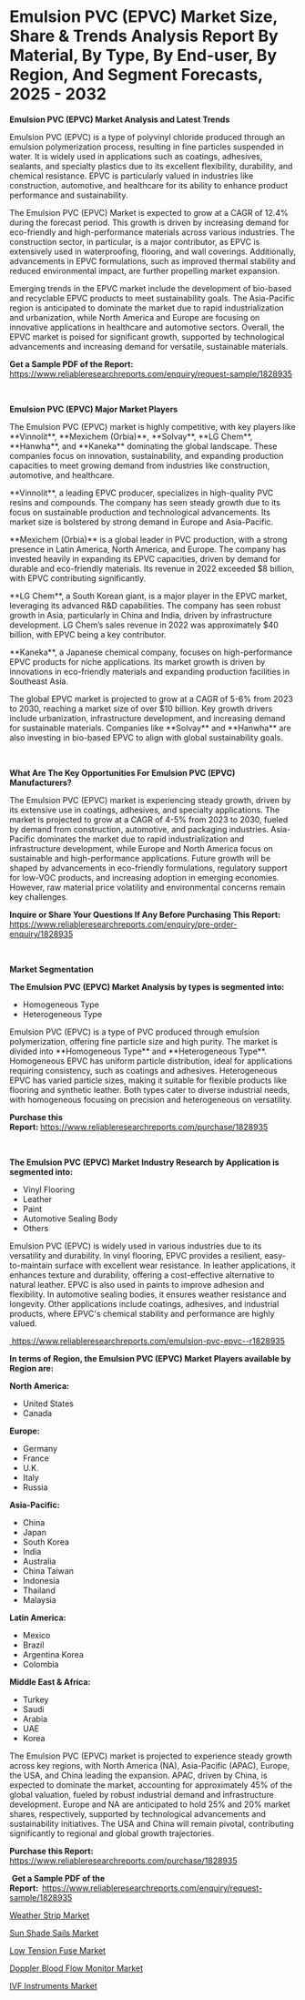 <p><h1>Emulsion PVC (EPVC) Market Size, Share & Trends Analysis Report By Material, By Type, By End-user, By Region, And Segment Forecasts, 2025 - 2032</h1></p><p><strong>Emulsion PVC (EPVC) Market Analysis and Latest Trends</strong></p>
<p><p>Emulsion PVC (EPVC) is a type of polyvinyl chloride produced through an emulsion polymerization process, resulting in fine particles suspended in water. It is widely used in applications such as coatings, adhesives, sealants, and specialty plastics due to its excellent flexibility, durability, and chemical resistance. EPVC is particularly valued in industries like construction, automotive, and healthcare for its ability to enhance product performance and sustainability.</p><p>The Emulsion PVC (EPVC) Market is expected to grow at a CAGR of 12.4% during the forecast period. This growth is driven by increasing demand for eco-friendly and high-performance materials across various industries. The construction sector, in particular, is a major contributor, as EPVC is extensively used in waterproofing, flooring, and wall coverings. Additionally, advancements in EPVC formulations, such as improved thermal stability and reduced environmental impact, are further propelling market expansion.</p><p>Emerging trends in the EPVC market include the development of bio-based and recyclable EPVC products to meet sustainability goals. The Asia-Pacific region is anticipated to dominate the market due to rapid industrialization and urbanization, while North America and Europe are focusing on innovative applications in healthcare and automotive sectors. Overall, the EPVC market is poised for significant growth, supported by technological advancements and increasing demand for versatile, sustainable materials.</p></p>
<p><strong>Get a Sample PDF of the Report:&nbsp;</strong> <a href="https://www.reliableresearchreports.com/enquiry/request-sample/1828935?utm_campaign=2105&utm_medium=2&utm_source=Github&utm_content=ia&utm_term=25012025&utm_id=emulsion-pvc-epvc">https://www.reliableresearchreports.com/enquiry/request-sample/1828935</a></p>
<p>&nbsp;</p>
<p><strong>Emulsion PVC (EPVC) Major Market Players</strong></p>
<p><p>The Emulsion PVC (EPVC) market is highly competitive, with key players like **Vinnolit**, **Mexichem (Orbia)**, **Solvay**, **LG Chem**, **Hanwha**, and **Kaneka** dominating the global landscape. These companies focus on innovation, sustainability, and expanding production capacities to meet growing demand from industries like construction, automotive, and healthcare.</p><p>**Vinnolit**, a leading EPVC producer, specializes in high-quality PVC resins and compounds. The company has seen steady growth due to its focus on sustainable production and technological advancements. Its market size is bolstered by strong demand in Europe and Asia-Pacific.</p><p>**Mexichem (Orbia)** is a global leader in PVC production, with a strong presence in Latin America, North America, and Europe. The company has invested heavily in expanding its EPVC capacities, driven by demand for durable and eco-friendly materials. Its revenue in 2022 exceeded $8 billion, with EPVC contributing significantly.</p><p>**LG Chem**, a South Korean giant, is a major player in the EPVC market, leveraging its advanced R&D capabilities. The company has seen robust growth in Asia, particularly in China and India, driven by infrastructure development. LG Chem’s sales revenue in 2022 was approximately $40 billion, with EPVC being a key contributor.</p><p>**Kaneka**, a Japanese chemical company, focuses on high-performance EPVC products for niche applications. Its market growth is driven by innovations in eco-friendly materials and expanding production facilities in Southeast Asia.</p><p>The global EPVC market is projected to grow at a CAGR of 5-6% from 2023 to 2030, reaching a market size of over $10 billion. Key growth drivers include urbanization, infrastructure development, and increasing demand for sustainable materials. Companies like **Solvay** and **Hanwha** are also investing in bio-based EPVC to align with global sustainability goals.</p></p>
<p>&nbsp;</p>
<p><strong>What Are The Key Opportunities For Emulsion PVC (EPVC) Manufacturers?</strong></p>
<p><p>The Emulsion PVC (EPVC) market is experiencing steady growth, driven by its extensive use in coatings, adhesives, and specialty applications. The market is projected to grow at a CAGR of 4-5% from 2023 to 2030, fueled by demand from construction, automotive, and packaging industries. Asia-Pacific dominates the market due to rapid industrialization and infrastructure development, while Europe and North America focus on sustainable and high-performance applications. Future growth will be shaped by advancements in eco-friendly formulations, regulatory support for low-VOC products, and increasing adoption in emerging economies. However, raw material price volatility and environmental concerns remain key challenges.</p></p>
<p><strong>Inquire or Share Your Questions If Any Before Purchasing This Report:</strong> <a href="https://www.reliableresearchreports.com/enquiry/pre-order-enquiry/1828935?utm_campaign=2105&utm_medium=2&utm_source=Github&utm_content=ia&utm_term=25012025&utm_id=emulsion-pvc-epvc">https://www.reliableresearchreports.com/enquiry/pre-order-enquiry/1828935</a></p>
<p>&nbsp;</p>
<p><strong>Market Segmentation</strong></p>
<p><strong>The Emulsion PVC (EPVC) Market Analysis by types is segmented into:</strong></p>
<p><ul><li>Homogeneous Type</li><li>Heterogeneous Type</li></ul></p>
<p><p>Emulsion PVC (EPVC) is a type of PVC produced through emulsion polymerization, offering fine particle size and high purity. The market is divided into **Homogeneous Type** and **Heterogeneous Type**. Homogeneous EPVC has uniform particle distribution, ideal for applications requiring consistency, such as coatings and adhesives. Heterogeneous EPVC has varied particle sizes, making it suitable for flexible products like flooring and synthetic leather. Both types cater to diverse industrial needs, with homogeneous focusing on precision and heterogeneous on versatility.</p></p>
<p><strong>Purchase this Report:&nbsp;</strong><a href="https://www.reliableresearchreports.com/purchase/1828935?utm_campaign=2105&utm_medium=2&utm_source=Github&utm_content=ia&utm_term=25012025&utm_id=emulsion-pvc-epvc">https://www.reliableresearchreports.com/purchase/1828935</a></p>
<p>&nbsp;</p>
<p><strong>The Emulsion PVC (EPVC) Market Industry Research by Application is segmented into:</strong></p>
<p><ul><li>Vinyl Flooring</li><li>Leather</li><li>Paint</li><li>Automotive Sealing Body</li><li>Others</li></ul></p>
<p><p>Emulsion PVC (EPVC) is widely used in various industries due to its versatility and durability. In vinyl flooring, EPVC provides a resilient, easy-to-maintain surface with excellent wear resistance. In leather applications, it enhances texture and durability, offering a cost-effective alternative to natural leather. EPVC is also used in paints to improve adhesion and flexibility. In automotive sealing bodies, it ensures weather resistance and longevity. Other applications include coatings, adhesives, and industrial products, where EPVC's chemical stability and performance are highly valued.</p></p>
<p><a href="https://www.reliableresearchreports.com/emulsion-pvc-epvc--r1828935?utm_campaign=2105&utm_medium=2&utm_source=Github&utm_content=ia&utm_term=25012025&utm_id=emulsion-pvc-epvc">&nbsp;https://www.reliableresearchreports.com/emulsion-pvc-epvc--r1828935</a></p>
<p><strong>In terms of Region, the Emulsion PVC (EPVC) Market Players available by Region are:</strong></p>
<p>
    <p> <strong> North America: </strong>
        <ul>
            <li>United States</li>
            <li>Canada</li>
        </ul>
        </p> 
    <p> <strong> Europe: </strong>
        <ul>
            <li>Germany</li>
            <li>France</li>
            <li>U.K.</li>
            <li>Italy</li>
            <li>Russia</li>
        </ul>
        </p> 
    <p> <strong> Asia-Pacific: </strong>
        <ul>
            <li>China</li>
            <li>Japan</li>
            <li>South Korea</li>
            <li>India</li>
            <li>Australia</li>
            <li>China Taiwan</li>
            <li>Indonesia</li>
            <li>Thailand</li>
            <li>Malaysia</li>
        </ul>
        </p> 
    <p> <strong> Latin America: </strong>
        <ul>
            <li>Mexico</li>
            <li>Brazil</li>
            <li>Argentina Korea</li>
            <li>Colombia</li>
        </ul>
        </p> 
    <p> <strong> Middle East & Africa: </strong>
        <ul>
            <li>Turkey</li>
            <li>Saudi</li>
            <li>Arabia</li>
            <li>UAE</li>
            <li>Korea</li>
        </ul>
    </p>
    </p>
<p><p>The Emulsion PVC (EPVC) market is projected to experience steady growth across key regions, with North America (NA), Asia-Pacific (APAC), Europe, the USA, and China leading the expansion. APAC, driven by China, is expected to dominate the market, accounting for approximately 45% of the global valuation, fueled by robust industrial demand and infrastructure development. Europe and NA are anticipated to hold 25% and 20% market shares, respectively, supported by technological advancements and sustainability initiatives. The USA and China will remain pivotal, contributing significantly to regional and global growth trajectories.</p></p>
<p><strong>Purchase this Report: </strong><a href="https://www.reliableresearchreports.com/purchase/1828935?utm_campaign=2105&utm_medium=2&utm_source=Github&utm_content=ia&utm_term=25012025&utm_id=emulsion-pvc-epvc">https://www.reliableresearchreports.com/purchase/1828935</a></p>
<p>&nbsp;<strong>Get a Sample PDF of the Report:&nbsp;&nbsp;</strong><a href="https://www.reliableresearchreports.com/enquiry/request-sample/1828935?utm_campaign=2105&utm_medium=2&utm_source=Github&utm_content=ia&utm_term=25012025&utm_id=emulsion-pvc-epvc">https://www.reliableresearchreports.com/enquiry/request-sample/1828935</a></p>
<p><strong></strong></p>
<p><p><a href="https://www.linkedin.com/pulse/examining-market-forces-influencing-weather-strip-size-p4mtf?utm_campaign=2105&utm_medium=2&utm_source=Github&utm_content=ia&utm_term=25012025&utm_id=emulsion-pvc-epvc">Weather Strip Market</a></p><p><a href="https://www.linkedin.com/pulse/sun-shade-sails-market-analysis-post-pandemic-reset-cuxoc?utm_campaign=2105&utm_medium=2&utm_source=Github&utm_content=ia&utm_term=25012025&utm_id=emulsion-pvc-epvc">Sun Shade Sails Market</a></p><p><a href="https://www.linkedin.com/pulse/low-tension-fuse-market-size-revenue-growth-projected-59-wclsf?utm_campaign=2105&utm_medium=2&utm_source=Github&utm_content=ia&utm_term=25012025&utm_id=emulsion-pvc-epvc">Low Tension Fuse Market</a></p><p><a href="https://www.linkedin.com/pulse/doppler-blood-flow-monitor-market-evolution-key-trends-hbqnc?utm_campaign=2105&utm_medium=2&utm_source=Github&utm_content=ia&utm_term=25012025&utm_id=emulsion-pvc-epvc">Doppler Blood Flow Monitor Market</a></p><p><a href="https://www.linkedin.com/pulse/future-ivf-instruments-market-key-growth-drivers-forecasted-4qmme?utm_campaign=2105&utm_medium=2&utm_source=Github&utm_content=ia&utm_term=25012025&utm_id=emulsion-pvc-epvc">IVF Instruments Market</a></p></p>
